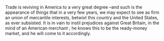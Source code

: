 Trade is reviving in America to a very great degree –and such is the appearance of things that in a very few years, we may expect to see as firm an union of mercantile interests, betwixt this country and the United States, as ever subsisted. It is in vain to instil prejudices against Great Britain, in the mind of an American merchant ; he knows this to be the ready-money market, and he will come to it accordingly.